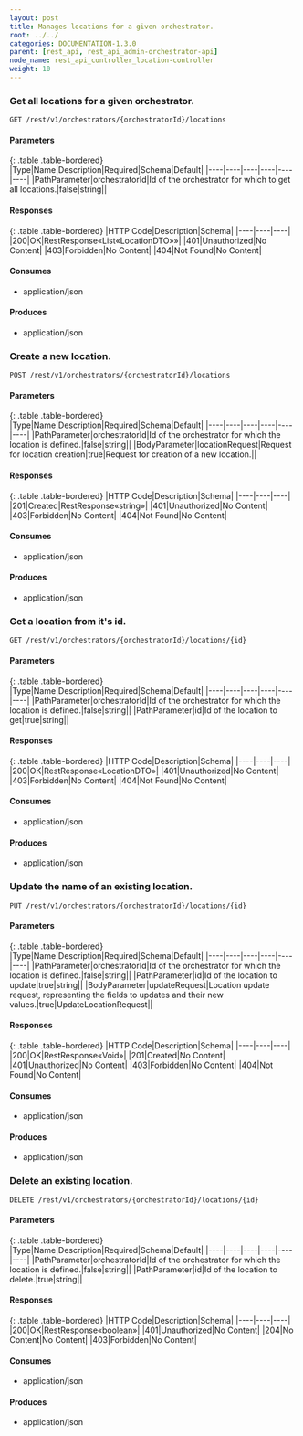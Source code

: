 ```yaml
---
layout: post
title: Manages locations for a given orchestrator.
root: ../../
categories: DOCUMENTATION-1.3.0
parent: [rest_api, rest_api_admin-orchestrator-api]
node_name: rest_api_controller_location-controller
weight: 10
---
```


### Get all locations for a given orchestrator.
```
GET /rest/v1/orchestrators/{orchestratorId}/locations
```

#### Parameters

{: .table .table-bordered}
|Type|Name|Description|Required|Schema|Default|
|----|----|----|----|----|----|
|PathParameter|orchestratorId|Id of the orchestrator for which to get all locations.|false|string||


#### Responses

{: .table .table-bordered}
|HTTP Code|Description|Schema|
|----|----|----|
|200|OK|RestResponse«List«LocationDTO»»|
|401|Unauthorized|No Content|
|403|Forbidden|No Content|
|404|Not Found|No Content|


#### Consumes

* application/json

#### Produces

* application/json

### Create a new location.
```
POST /rest/v1/orchestrators/{orchestratorId}/locations
```

#### Parameters

{: .table .table-bordered}
|Type|Name|Description|Required|Schema|Default|
|----|----|----|----|----|----|
|PathParameter|orchestratorId|Id of the orchestrator for which the location is defined.|false|string||
|BodyParameter|locationRequest|Request for location creation|true|Request for creation of a new location.||


#### Responses

{: .table .table-bordered}
|HTTP Code|Description|Schema|
|----|----|----|
|201|Created|RestResponse«string»|
|401|Unauthorized|No Content|
|403|Forbidden|No Content|
|404|Not Found|No Content|


#### Consumes

* application/json

#### Produces

* application/json

### Get a location from it's id.
```
GET /rest/v1/orchestrators/{orchestratorId}/locations/{id}
```

#### Parameters

{: .table .table-bordered}
|Type|Name|Description|Required|Schema|Default|
|----|----|----|----|----|----|
|PathParameter|orchestratorId|Id of the orchestrator for which the location is defined.|false|string||
|PathParameter|id|Id of the location to get|true|string||


#### Responses

{: .table .table-bordered}
|HTTP Code|Description|Schema|
|----|----|----|
|200|OK|RestResponse«LocationDTO»|
|401|Unauthorized|No Content|
|403|Forbidden|No Content|
|404|Not Found|No Content|


#### Consumes

* application/json

#### Produces

* application/json

### Update the name of an existing location.
```
PUT /rest/v1/orchestrators/{orchestratorId}/locations/{id}
```

#### Parameters

{: .table .table-bordered}
|Type|Name|Description|Required|Schema|Default|
|----|----|----|----|----|----|
|PathParameter|orchestratorId|Id of the orchestrator for which the location is defined.|false|string||
|PathParameter|id|Id of the location to update|true|string||
|BodyParameter|updateRequest|Location update request, representing the fields to updates and their new values.|true|UpdateLocationRequest||


#### Responses

{: .table .table-bordered}
|HTTP Code|Description|Schema|
|----|----|----|
|200|OK|RestResponse«Void»|
|201|Created|No Content|
|401|Unauthorized|No Content|
|403|Forbidden|No Content|
|404|Not Found|No Content|


#### Consumes

* application/json

#### Produces

* application/json

### Delete an existing location.
```
DELETE /rest/v1/orchestrators/{orchestratorId}/locations/{id}
```

#### Parameters

{: .table .table-bordered}
|Type|Name|Description|Required|Schema|Default|
|----|----|----|----|----|----|
|PathParameter|orchestratorId|Id of the orchestrator for which the location is defined.|false|string||
|PathParameter|id|Id of the location to delete.|true|string||


#### Responses

{: .table .table-bordered}
|HTTP Code|Description|Schema|
|----|----|----|
|200|OK|RestResponse«boolean»|
|401|Unauthorized|No Content|
|204|No Content|No Content|
|403|Forbidden|No Content|


#### Consumes

* application/json

#### Produces

* application/json

